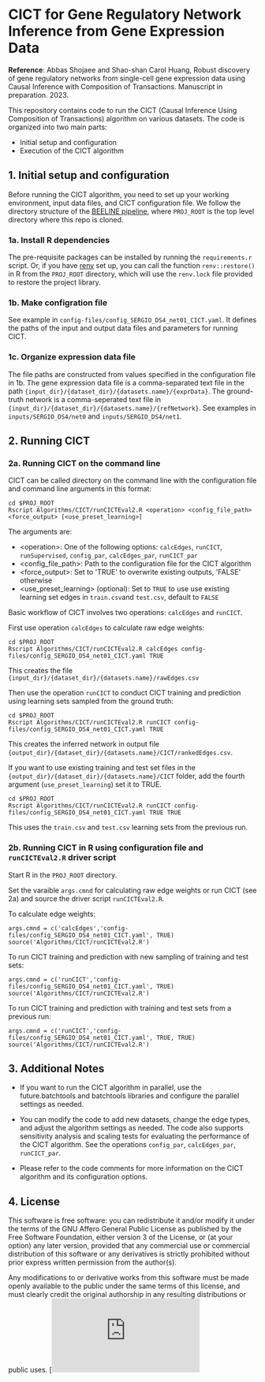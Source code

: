 # CICT for Gene Regulatory Network Inference from Gene Expression Data

**Reference**: Abbas Shojaee and Shao-shan Carol Huang, Robust discovery of gene regulatory networks from single-cell gene expression data using Causal Inference with Composition of Transactions. Manuscript in preparation. 2023.

This repository contains code to run the CICT (Causal Inference Using Composition of Transactions) algorithm on various datasets. The code is organized into two main parts:

* Initial setup and configuration
* Execution of the CICT algorithm

## 1. Initial setup and configuration

Before running the CICT algorithm, you need to set up your working environment, input data files, and CICT configuration file.  We follow the directory structure of the [BEELINE pipeline](https://github.com/Murali-group/Beeline), where `PROJ_ROOT` is the top level directory where this repo is cloned.

### 1a. Install R dependencies

The pre-requisite packages can be installed by running the `requirements.r` script. Or, if you have [renv](https://rstudio.github.io/renv/) set up,  you can call the function `renv::restore()` in R from the `PROJ_ROOT` directory, which will use the `renv.lock` file provided to restore the project library.

### 1b. Make configration file

See example in `config-files/config_SERGIO_DS4_net01_CICT.yaml`.  It defines the paths of the input and output data files and parameters for running CICT.

### 1c. Organize expression data file

The file paths are constructed from values specified in the configuration file in 1b. The gene expression data file is a comma-separated text file in the path  `{input_dir}/{dataset_dir}/{datasets.name}/{exprData}`. The ground-truth network is a comma-seperated text file in `{input_dir}/{dataset_dir}/{datasets.name}/{refNetwork}`.  See examples in `inputs/SERGIO_DS4/net0` and `inputs/SERGIO_DS4/net1`.


## 2. Running CICT

### 2a. Running CICT on the command line

CICT can be called directory on the command line with the configuration file and command line arguments in this format:
```
cd $PROJ_ROOT
Rscript Algorithms/CICT/runCICTEval2.R <operation> <config_file_path> <force_output> [<use_preset_learning>]
```
The arguments are:
* \<operation>\: One of the following options: `calcEdges`, `runCICT`, `runSupervised`, `config_par`, `calcEdges_par`, `runCICT_par` 
* <config_file_path>: Path to the configuration file for the CICT algorithm
* <force_output>: Set to 'TRUE' to overwrite existing outputs, 'FALSE' otherwise
* <use_preset_learning> (optional): Set to `TRUE` to use use existing learning set edges in `train.csv`and `test.csv`, default to `FALSE`


Basic workflow of CICT involves two operations: `calcEdges` and `runCICT`.

First use operation `calcEdges` to calculate raw edge weights:
```
cd $PROJ_ROOT
Rscript Algorithms/CICT/runCICTEval2.R calcEdges config-files/config_SERGIO_DS4_net01_CICT.yaml TRUE
```
This creates the file `{input_dir}/{dataset_dir}/{datasets.name}/rawEdges.csv`

Then use the operation `runCICT` to conduct CICT training and prediction using learning sets sampled from the ground truth:
```
cd $PROJ_ROOT
Rscript Algorithms/CICT/runCICTEval2.R runCICT config-files/config_SERGIO_DS4_net01_CICT.yaml TRUE
```
This creates the inferred network in output file `{output_dir}/{dataset_dir}/{datasets.name}/CICT/rankedEdges.csv`.

If you want to use existing training and test set files in the `{output_dir}/{dataset_dir}/{datasets.name}/CICT` folder, add the fourth argument (`use_preset_learning`) set it to TRUE. 
```
cd $PROJ_ROOT
Rscript Algorithms/CICT/runCICTEval2.R runCICT config-files/config_SERGIO_DS4_net01_CICT.yaml TRUE TRUE
```
This uses the `train.csv` and `test.csv` learning sets from the previous run.

### 2b. Running CICT in R using configuration file and `runCICTEval2.R` driver script

Start R in the `PROJ_ROOT` directory.

Set the varaible `args.cmnd` for calculating raw edge weights or run CICT (see 2a) and source the driver script `runCICTEval2.R`.

To calculate edge weights:
```
args.cmnd = c('calcEdges','config-files/config_SERGIO_DS4_net01_CICT.yaml', TRUE) 
source('Algorithms/CICT/runCICTEval2.R')
```

To run CICT training and prediction with new sampling of training and test sets:
```
args.cmnd = c('runCICT','config-files/config_SERGIO_DS4_net01_CICT.yaml', TRUE) 
source('Algorithms/CICT/runCICTEval2.R')
```

To run CICT training and prediction with training and test sets from a previous run:
```
args.cmnd = c('runCICT','config-files/config_SERGIO_DS4_net01_CICT.yaml', TRUE, TRUE)
source('Algorithms/CICT/runCICTEval2.R')
```


## 3. Additional Notes

* If you want to run the CICT algorithm in parallel, use the future.batchtools and batchtools libraries and configure the parallel settings as needed.

* You can modify the code to add new datasets, change the edge types, and adjust the algorithm settings as needed.  The code also supports sensitivity analysis and scaling tests for evaluating the performance of the CICT algorithm. See the operations `config_par`, `calcEdges_par`, `runCICT_par`.

* Please refer to the code comments for more information on the CICT algorithm and its configuration options.

## 4. License
This software is free software: you can redistribute it and/or modify it under the terms of the GNU Affero General Public License as published by the Free Software Foundation, either version 3 of the License, or (at your option) any later version, provided that any commercial use or commercial distribution of this software or any derivatives is strictly prohibited without prior express written permission from the author(s).

Any modifications to or derivative works from this software must be made openly available to the public under the same terms of this license, and must clearly credit the original authorship in any resulting distributions or public uses.
[![License: GNU AGPL - no commercial use](https://www.gnu.org/licenses/agpl-3.0.en.html)
